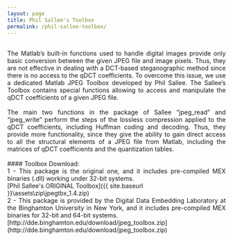 ```yaml
---
layout: page
title: Phil Sallee's Toolbox
permalink: /phil-sallee-toolbox/
---
```

<br />
<div style="text-align: justify"> The Matlab’s built-in functions used to handle digital images provide only basic conversion between the given JPEG file and image pixels. Thus, they are not effective in dealing with a DCT-based steganographic method since there is no access to the qDCT coefficients. To overcome this issue, we use a dedicated Matlab JPEG Toolbox developed by Phil Sallee. The Sallee’s Toolbox contains special functions allowing to access and manipulate the qDCT coefficients of a given JPEG file.</div>
<br />
<div style="text-align: justify"> The main two functions in the package of Sallee “jpeg_read” and “jpeg_write” perform the steps of the lossless compression applied to the qDCT coefficients, including Huffman coding and decoding. Thus, they provide more functionality, since they give the ability to gain direct access to all the structural elements of a JPEG file from Matlab, including the matrices of qDCT coefficients and the quantization tables.</div>
<br />
#### Toolbox Download:
<div style="text-align: justify">1 - This package is the original one, and it includes pre-compiled MEX binaries (.dll) working under 32-bit systems.</div>
[Phil Sallee's ORIGINAL Toolbox]({{ site.baseurl }}\assets\zip\jpegtbx_1.4.zip) 
<div style="text-align: justify">2 - This package is provided by the Digital Data Embedding Laboratory at the Binghamton University in New York, and it includes pre-compiled MEX binaries for 32-bit and 64-bit systems.</div>
[http://dde.binghamton.edu/download/jpeg_toolbox.zip](http://dde.binghamton.edu/download/jpeg_toolbox.zip)


